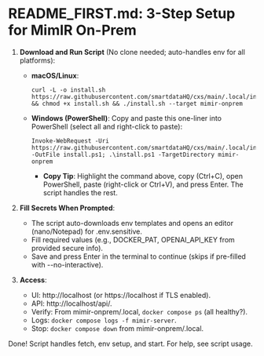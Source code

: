# README_FIRST.md: 3-Step Setup for MimIR On-Prem

1. **Download and Run Script** (No clone needed; auto-handles env for all platforms):
   - **macOS/Linux**:
     ```
     curl -L -o install.sh https://raw.githubusercontent.com/smartdataHQ/cxs/main/.local/install.sh && chmod +x install.sh && ./install.sh --target mimir-onprem
     ```
   - **Windows (PowerShell)**: Copy and paste this one-liner into PowerShell (select all and right-click to paste):
     ```
     Invoke-WebRequest -Uri https://raw.githubusercontent.com/smartdataHQ/cxs/main/.local/install.ps1 -OutFile install.ps1; .\install.ps1 -TargetDirectory mimir-onprem
     ```
     - **Copy Tip**: Highlight the command above, copy (Ctrl+C), open PowerShell, paste (right-click or Ctrl+V), and press Enter. The script handles the rest.

2. **Fill Secrets When Prompted**:
   - The script auto-downloads env templates and opens an editor (nano/Notepad) for .env.sensitive.
   - Fill required values (e.g., DOCKER_PAT, OPENAI_API_KEY from provided secure info).
   - Save and press Enter in the terminal to continue (skips if pre-filled with --no-interactive).

3. **Access**:
   - UI: http://localhost (or https://localhost if TLS enabled).
   - API: http://localhost/api/.
   - Verify: From mimir-onprem/.local, `docker compose ps` (all healthy?).
   - Logs: `docker compose logs -f mimir-server`.
   - Stop: `docker compose down` from mimir-onprem/.local.

Done! Script handles fetch, env setup, and start. For help, see script usage.
